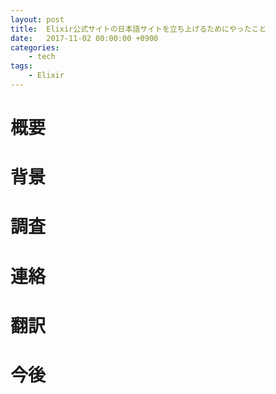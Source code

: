 ```yaml
---
layout: post
title:  Elixir公式サイトの日本語サイトを立ち上げるためにやったこと
date:   2017-11-02 00:00:00 +0900
categories:
    - tech
tags:
    - Elixir
---
```


# 概要

# 背景

# 調査

# 連絡

# 翻訳

# 今後

